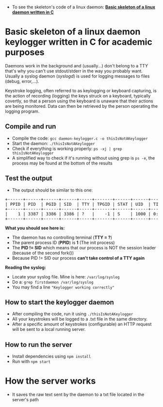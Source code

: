 
* To see the skeleton's code of a linux daemon: [__Basic skeleton of a linux daemon written in C__](https://github.com/pasce/daemon-skeleton-linux-c)

# Basic skeleton of a linux daemon keylogger written in C for academic purposes

Daemons work in the background and (usually...) don't belong to a TTY that's why you can't use stdout/stderr in the way you probably want.
Usually a syslog daemon (_syslogd_) is used for logging messages to files (debug, error,...).

Keystroke logging, often referred to as keylogging or keyboard capturing, is the action of recording (logging) the keys struck on a keyboard, typically covertly, so that a person using the keyboard is unaware that their actions are being monitored. Data can then be retrieved by the person operating the logging program. 

## Compile and run
 - Compile the code: `gcc daemon-keylogger.c -o thisIsNotAKeylogger`
 - Start the daemon: `./thisIsNotAKeylogger`
 - Check if everything is working properly: `ps -xj | grep thisIsNotAKeylogger`
 - A simplified way to check if it's running without using grep is `ps -e`, the process may be found at the bottom of the results

## Test the output
 - The output should be similar to this one:
<pre>
+------+------+------+------+-----+-------+------+------+------+-----+
| PPID | PID  | PGID | SID  | TTY | TPGID | STAT | UID  | TIME | CMD |
+------+------+------+------+-----+-------+------+------+------+-----+
|    1 | 3387 | 3386 | 3386 | ?   |    -1 | S    | 1000 | 0:00 | ./  |
+------+------+------+------+-----+-------+------+------+------+-----+
</pre>

__What you should see here is:__

 - The daemon has no controlling terminal (__TTY = ?__)
 - The parent process ID (__PPID__) is __1__ (The init process)
 - The __PID != SID__ which means that our process is NOT the session leader<br>
   (because of the second fork())
 - Because PID != SID our process __can't take control of a TTY again__
 
__Reading the syslog:__

 - Locate your syslog file. Mine is here: `/var/log/syslog`
 - Do a: `grep firstdaemon /var/log/syslog`
 - You may find a line `"Keylogger working correctly"` 

## How to start the keylogger daemon
- After compiling the code, run it using `./thisIsNotAKeylogger`
- All your keystrokes will be logged to a .txt file in the same directory.
- After a specific amount of keystrokes (configurable) an HTTP request will be sent to a local running server.

## How to run the server
- Install dependencies using `npm install`
- Run with `npm start`

# How the server works
- It saves the raw text sent by the daemon to a txt file located in the server's path

